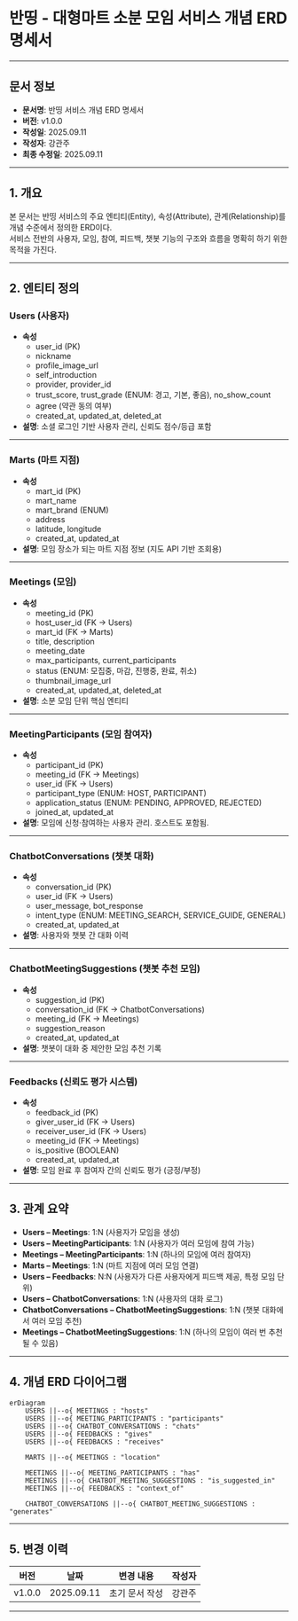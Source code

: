 # 반띵 - 대형마트 소분 모임 서비스 개념 ERD 명세서

---

## 문서 정보
- **문서명**: 반띵 서비스 개념 ERD 명세서
- **버전**: v1.0.0
- **작성일**: 2025.09.11
- **작성자**: 강관주
- **최종 수정일**: 2025.09.11

---

## 1. 개요
본 문서는 반띵 서비스의 주요 엔티티(Entity), 속성(Attribute), 관계(Relationship)를 개념 수준에서 정의한 ERD이다.  
서비스 전반의 사용자, 모임, 참여, 피드백, 챗봇 기능의 구조와 흐름을 명확히 하기 위한 목적을 가진다.

---

## 2. 엔티티 정의

### Users (사용자)
- **속성**
    - user_id (PK)
    - nickname
    - profile_image_url
    - self_introduction
    - provider, provider_id
    - trust_score, trust_grade (ENUM: 경고, 기본, 좋음), no_show_count
    - agree (약관 동의 여부)
    - created_at, updated_at, deleted_at
- **설명**: 소셜 로그인 기반 사용자 관리, 신뢰도 점수/등급 포함

---

### Marts (마트 지점)
- **속성**
    - mart_id (PK)
    - mart_name
    - mart_brand (ENUM)
    - address
    - latitude, longitude
    - created_at, updated_at
- **설명**: 모임 장소가 되는 마트 지점 정보 (지도 API 기반 조회용)

---

### Meetings (모임)
- **속성**
    - meeting_id (PK)
    - host_user_id (FK → Users)
    - mart_id (FK → Marts)
    - title, description
    - meeting_date
    - max_participants, current_participants
    - status (ENUM: 모집중, 마감, 진행중, 완료, 취소)
    - thumbnail_image_url
    - created_at, updated_at, deleted_at
- **설명**: 소분 모임 단위 핵심 엔티티

---

### MeetingParticipants (모임 참여자)
- **속성**
    - participant_id (PK)
    - meeting_id (FK → Meetings)
    - user_id (FK → Users)
    - participant_type (ENUM: HOST, PARTICIPANT)
    - application_status (ENUM: PENDING, APPROVED, REJECTED)
    - joined_at, updated_at
- **설명**: 모임에 신청·참여하는 사용자 관리. 호스트도 포함됨.

---

### ChatbotConversations (챗봇 대화)
- **속성**
    - conversation_id (PK)
    - user_id (FK → Users)
    - user_message, bot_response
    - intent_type (ENUM: MEETING_SEARCH, SERVICE_GUIDE, GENERAL)
    - created_at, updated_at
- **설명**: 사용자와 챗봇 간 대화 이력

---

### ChatbotMeetingSuggestions (챗봇 추천 모임)
- **속성**
    - suggestion_id (PK)
    - conversation_id (FK → ChatbotConversations)
    - meeting_id (FK → Meetings)
    - suggestion_reason
    - created_at, updated_at
- **설명**: 챗봇이 대화 중 제안한 모임 추천 기록

---

### Feedbacks (신뢰도 평가 시스템)
- **속성**
    - feedback_id (PK)
    - giver_user_id (FK → Users)
    - receiver_user_id (FK → Users)
    - meeting_id (FK → Meetings)
    - is_positive (BOOLEAN)
    - created_at, updated_at
- **설명**: 모임 완료 후 참여자 간의 신뢰도 평가 (긍정/부정)

---

## 3. 관계 요약
- **Users – Meetings**: 1:N (사용자가 모임을 생성)
- **Users – MeetingParticipants**: 1:N (사용자가 여러 모임에 참여 가능)
- **Meetings – MeetingParticipants**: 1:N (하나의 모임에 여러 참여자)
- **Marts – Meetings**: 1:N (마트 지점에 여러 모임 연결)
- **Users – Feedbacks**: N:N (사용자가 다른 사용자에게 피드백 제공, 특정 모임 단위)
- **Users – ChatbotConversations**: 1:N (사용자의 대화 로그)
- **ChatbotConversations – ChatbotMeetingSuggestions**: 1:N (챗봇 대화에서 여러 모임 추천)
- **Meetings – ChatbotMeetingSuggestions**: 1:N (하나의 모임이 여러 번 추천될 수 있음)

---

## 4. 개념 ERD 다이어그램

```mermaid
erDiagram
    USERS ||--o{ MEETINGS : "hosts"
    USERS ||--o{ MEETING_PARTICIPANTS : "participants"
    USERS ||--o{ CHATBOT_CONVERSATIONS : "chats"
    USERS ||--o{ FEEDBACKS : "gives"
    USERS ||--o{ FEEDBACKS : "receives"

    MARTS ||--o{ MEETINGS : "location"

    MEETINGS ||--o{ MEETING_PARTICIPANTS : "has"
    MEETINGS ||--o{ CHATBOT_MEETING_SUGGESTIONS : "is_suggested_in"
    MEETINGS ||--o{ FEEDBACKS : "context_of"

    CHATBOT_CONVERSATIONS ||--o{ CHATBOT_MEETING_SUGGESTIONS : "generates"
```

---

## 5. 변경 이력

| 버전     | 날짜         | 변경 내용    | 작성자 |
|--------|------------|----------|-----|
| v1.0.0 | 2025.09.11 | 초기 문서 작성 | 강관주 |

---

